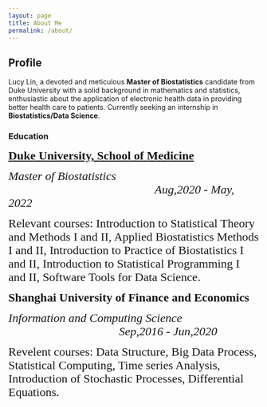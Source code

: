 ```yaml
---
layout: page
title: About Me
permalink: /about/
---
```

## Profile
Lucy Lin, a devoted and meticulous **Master of Biostatistics** candidate from Duke University with a solid background in mathematics and statistics, enthusiastic about the application of electronic health data in providing better health care to patients. Currently seeking an internship in **Biostatistics/Data Science**. 

### Education
**<font size="5" face="Garamond">[Duke University, School of Medicine](https://biostat.duke.edu/)</font>**

_<font size="5" face="Garamond">Master of Biostatistics &emsp;&emsp;&emsp;&emsp;&emsp;&emsp;&emsp;&emsp;&emsp;&emsp;&emsp;&emsp;   Aug,2020 - May, 2022</font>_

<font size="5" face="Garamond">Relevant courses: Introduction to Statistical Theory and Methods I and II, Applied Biostatistics Methods I and II, Introduction to Practice of Biostatistics I and II, Introduction to Statistical Programming I and II, Software Tools for Data Science. </font><br/>

**<font size="5" face="Garamond">Shanghai University of Finance and Economics</font>**

_<font size="5" face="Garamond">Information and Computing Science &emsp;&emsp;&emsp;&emsp;&emsp;&emsp;&emsp;&emsp;&emsp; Sep,2016 - Jun,2020</font>_

<font size="5" face="Garamond" >Revelent courses: Data Structure, Big Data Process, Statistical Computing, Time series Analysis, Introduction of Stochastic Processes, Differential Equations.</font><br/>






